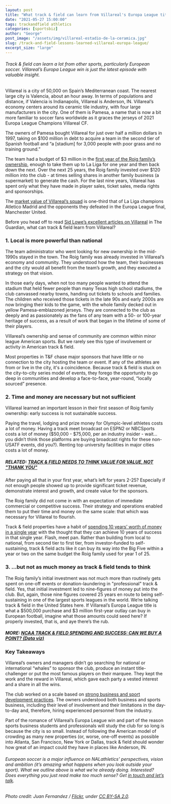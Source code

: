 ```yaml
---
layout: post
title: "What track & field can learn from Villareal's Europa League title"
date: "2021-05-27 15:00:00"
tags: trackandfield athletics
categories: [sportsbiz]
author: "George"
post_image: "/assets/img/villareal-estadio-de-la-ceramica.jpg"
slug: /track-and-field-lessons-learned-villareal-europa-league/
excerpt_size: "large"
---
```


<h6>Track & field can learn a lot from other sports, particularly European soccer. Villareal’s Europa League win is just the latest episode with valuable insight.</h6>

Villareal is a city of 50,000 on Spain’s Mediterranean coast. The nearest large city is Valencia, about an hour away. In terms of populations and distance, if Valencia is Indianapolis, Villareal is Anderson, IN. Villareal’s economy centers around its ceramic tile industry, with four large manufacturers in the city. One of them is Pamesa, a name that is now a bit more familiar to soccer fans worldwide as it graces the jerseys of 2021 Europa League Champions Villareal CF.

The owners of Pamesa bought Villareal for just over half a million dollars in 1997, taking on $100 million in debt to acquire a team in the second tier of Spanish football and “a [stadium] for 3,000 people with poor grass and no training ground.”

The team had a budget of $3 million in the [first year of the Roig family’s ownership](https://www.theguardian.com/football/2021/may/23/villarreal-final-frontier-long-road-to-manchester-united-europa-league-final), enough to take them up to La Liga for one year and then back down the next. Over the next 25 years, the Roig family invested over $120 million into the club - at times selling shares in another family business (a supermarket) to generate the cash. For the last nine years, Villareal has spent only what they have made in player sales, ticket sales, media rights and sponsorships.

The [market value of Villareal’s squad](https://www.transfermarkt.com/fc-villarreal/startseite/verein/1050) is one-third that of La Liga champions Atletico Madrid and the opponents they defeated in the Europa League final, Manchester United.

Before you head off to read [Sid Lowe’s excellent articles on Villareal](https://www.theguardian.com/football/2021/may/27/villarreal-glory-a-tale-of-redemption-vindication-and-disbelief-manchester-united) in The Guardian, what can track & field learn from Villareal?

### 1. Local is more powerful than national

The team administrator who went looking for new ownership in the mid-1990s stayed in the town. The Roig family was already invested in Villareal’s economy and community. They understood how the team, their businesses and the city would all benefit from the team’s growth, and they executed a strategy on that vision.

In those early days, when not too many people wanted to attend the stadium that held fewer people than many Texas high school stadiums, the club canvassed nearby towns, handing out tickets to schools and families. The children who received those tickets in the late 90s and early 2000s are now bringing their kids to the game, with the whole family decked out in yellow Pamesa-emblazoned jerseys. They are connected to the club as deeply and as passionately as the fans of any team with a 50- or 100-year heritage of success, as a result of work that began in the lifetime of some of their players.

Villareal’s ownership and sense of community are common within minor league American sports. But we rarely see this type of involvement or activity in American track & field.

Most properties in T&F chase major sponsors that have little or no connection to the city hosting the team or event. If any of the athletes are from or live in the city, it's a coincidence. Because track & field is stuck on the city-to-city series model of events, they forego the opportunity to go deep in communities and develop a face-to-face, year-round, “locally sourced” presence.

### 2. Time and money are necessary but not sufficient

Villareal learned an important lesson in their first season of Roig family ownership: early success is not sustainable success.

Paying the travel, lodging and prize money for Olympic-level athletes costs a lot of money. Having a track meet broadcast on ESPN2 or NBCSports costs a lot of money ($50,000 - $75,000, per an industry insider - wait... you didn’t think those platforms are buying broadcast rights for these non-USATF events, did you?). Renting top university facilities in major cities costs a lot of money.

##### RELATED: [TRACK & FIELD NEEDS TO THINK VALUE FOR VALUE, NOT "THANK YOU"](https://nalathletics.com/blog/2021/05/20/track-and-field-value-not-thank-you)

After paying all that in your first year, what’s left for years 2-25? Especially if not enough people showed up to provide significant ticket revenue, demonstrate interest and growth, and create value for the sponsors.

The Roig family did not come in with an expectation of immediate commercial or competitive success. Their strategy and operations enabled them to put their time and money on the same scale: that which was necessary for Villareal to flourish.

Track & field properties have a habit of [spending 10 years’ worth of money in a single year](https://nalathletics.com/blog/2021/02/22/four-questions-american-track-league-nbigp) with the thought that they can achieve 10 years of success in that single year. Flash, meet pan. Rather than building from local to national, from second tier to first tier, from investor-funded to self-sustaining, track & field acts like it can buy its way into the Big Five within a year or two on the same budget the Roig family used for year 1 of 25.

### 3. ...but not as much money as track & field tends to think

The Roig family’s initial investment was not much more than routinely gets spent on one-off events or donation-laundering in "professional" track & field. Yes, that initial investment led to nine-figures of money put into the club. But, again, those nine figures covered 25 years en route to being self-sustaining in one of the largest sports leagues in the world. We’re talking track & field in the United States here. If Villareal’s Europa League title is what a $500,000 purchase and $3 million first-year outlay can buy in European football, imagine what those amounts could seed here? If properly invested, that is, and aye there’s the rub.

##### MORE: [NCAA TRACK & FIELD SPENDING AND SUCCESS: CAN WE BUY A POINT? (Data viz)](https://nalathletics.com/blog/2021/01/05/ncaa-track-and-field-spending-results)

### Key Takeaways

Villareal’s owners and managers didn’t go searching for national or international “whales” to sponsor the club, produce an instant title-challenger or put the most famous players on their marquee. They kept the work and the reward in Villareal, which gave each party a vested interest and a share in all the wins.

The club worked on a scale based on [strong business and sport development practices](https://nalathletics.com/blog/2020/12/26/track-field-road-racing-need-sports-business-professionals). The owners understood both business and sports business, including their level of involvement and their limitations in the day-to-day and, therefore, hiring experienced personnel from the industry.

Part of the romance of Villareal’s Europa League win and part of the reason sports business students and professionals will study the club for so long is because the city is so small. Instead of following the American model of crowding as many new properties (or, worse, one-off events) as possible into Atlanta, San Francisco, New York or Dallas, track & field should wonder how great of an impact could they have in places like Anderson, IN.

<h6>European soccer is a major influence on NALathletics’ perspectives, vision and ambition (it’s amazing what happens when you look outside your sport). What we outline above is what we’re already doing. Interested? Does everything you just read make too much sense? Get <a href="mailto:george@nalathletics.com">in touch and let’s talk</a>.</h6>

<em>Photo credit: Juan Fernandez / [Flickr](https://flic.kr/p/6wyYfX), under [CC BY-SA 2.0](https://creativecommons.org/licenses/by-sa/2.0/).</em>
